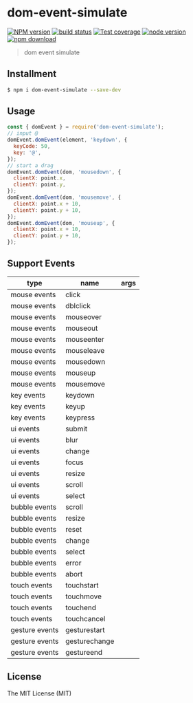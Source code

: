 # dom-event-simulate

[![NPM version][npm-image]][npm-url]
[![build status][travis-image]][travis-url]
[![Test coverage][coveralls-image]][coveralls-url]
[![node version][node-image]][node-url]
[![npm download][download-image]][download-url]

[npm-image]: https://img.shields.io/npm/v/dom-event-simulate.svg?style=flat-square
[npm-url]: https://npmjs.org/package/dom-event-simulate
[travis-image]: https://img.shields.io/travis/macacajs/dom-event-simulate.svg?style=flat-square
[travis-url]: https://travis-ci.org/macacajs/dom-event-simulate
[coveralls-image]: https://img.shields.io/coveralls/macacajs/dom-event-simulate.svg?style=flat-square
[coveralls-url]: https://coveralls.io/r/macacajs/dom-event-simulate?branch=master
[node-image]: https://img.shields.io/badge/node.js-%3E=_8-green.svg?style=flat-square
[node-url]: http://nodejs.org/download/
[download-image]: https://img.shields.io/npm/dm/dom-event-simulate.svg?style=flat-square
[download-url]: https://npmjs.org/package/dom-event-simulate

> dom event simulate

## Installment

```bash
$ npm i dom-event-simulate --save-dev
```

## Usage

```javascript
const { domEvent } = require('dom-event-simulate');
// input @
domEvent.domEvent(element, 'keydown', {
  keyCode: 50,
  key: '@',
});
// start a drag
domEvent.domEvent(dom, 'mousedown', {
  clientX: point.x,
  clientY: point.y,
});
domEvent.domEvent(dom, 'mousemove', {
  clientX: point.x + 10,
  clientY: point.y + 10,
});
domEvent.domEvent(dom, 'mouseup', {
  clientX: point.x + 10,
  clientY: point.y + 10,
});
```

## Support Events

| type | name | args |
| --- | --- | --- |
| mouse events | click | |
| mouse events | dblclick | |
| mouse events | mouseover | |
| mouse events | mouseout | |
| mouse events | mouseenter | |
| mouse events | mouseleave | |
| mouse events | mousedown | |
| mouse events | mouseup | |
| mouse events | mousemove | |
| key events | keydown | |
| key events | keyup | |
| key events | keypress | |
| ui events | submit | |
| ui events | blur | |
| ui events | change | |
| ui events | focus | |
| ui events | resize | |
| ui events | scroll | |
| ui events | select | |
| bubble events | scroll | |
| bubble events | resize | |
| bubble events | reset | |
| bubble events | change | |
| bubble events | select | |
| bubble events | error | |
| bubble events | abort | |
| touch events | touchstart | |
| touch events | touchmove | |
| touch events | touchend | |
| touch events | touchcancel | |
| gesture events | gesturestart | |
| gesture events | gesturechange | |
| gesture events | gestureend | |

## License

The MIT License (MIT)

